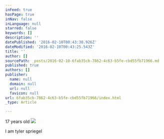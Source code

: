 ```yaml
---
inFeed: true
hasPage: true
inNav: false
inLanguage: null
starred: false
keywords: []
description: ''
datePublished: '2016-02-10T00:43:38.926Z'
dateModified: '2016-02-10T00:43:25.543Z'
title: ''
author: []
sourcePath: _posts/2016-02-10-6fab35cb-7862-4c63-b5fe-cbd55fb71966.md
published: true
authors: []
publisher:
  name: null
  domain: null
  url: null
  favicon: null
url: 6fab35cb-7862-4c63-b5fe-cbd55fb71966/index.html
_type: Article

---
```

17 years old
![](https://the-grid-user-content.s3-us-west-2.amazonaws.com/46f3022a-bd5a-4422-81f5-3290b9bc13af.png)

I am tyler spriegel
